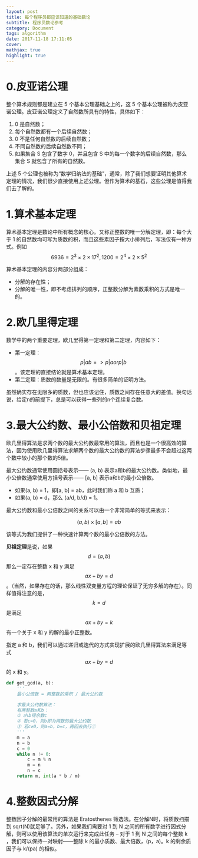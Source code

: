```yaml
---
layout: post
title: 每个程序员都应该知道的基础数论
subtitle: 程序员数论参考
category: Document
tags: algorithm
date: 2017-11-18 17:11:05
cover: 
mathjax: true
highlight: true
---
```


# 0.皮亚诺公理

整个算术规则都是建立在 5 个基本公理基础之上的，这 5 个基本公理被称为皮亚诺公理。皮亚诺公理定义了自然数所具有的特性，具体如下：

1. 0 是自然数；
2. 每个自然数都有一个后续自然数；
3. 0 不是任何自然数的后续自然数；
4. 不同自然数的后续自然数不同；
5. 如果集合 S 包含了数字 0，并且包含 S 中的每一个数字的后续自然数，那么集合 S 就包含了所有的自然数。

上述 5 个公理也被称为“数学归纳法的基础”，通常，除了我们想要证明其他算术定理的情况，我们很少直接使用上述公理。但作为算术的基石，这些公理是值得我们去了解的。

# 1.算术基本定理

算术基本定理是数论中所有概念的核心。又称正整数的唯一分解定理，即：每个大于 1 的自然数均可写为质数的积，而且这些素因子按大小排列后，写法仅有一种方式。例如 $$6936 = 2^3 \times 2 \times 17^2, 1200 = 2^4 \times 2 \times 5^2$$

算术基本定理的内容分两部分组成：

- 分解的存在性；
- 分解的唯一性，即不考虑排列的顺序，正整数分解为素数乘积的方式是唯一的。

# 2.欧几里得定理

数学中的两个重要定理，欧几里得第一定理和第二定理，内容如下：

- 第一定理：$$p \vert ab => p \vert a or p \vert b$$。该定理的直接结论就是算术基本定理。
- 第二定理：质数的数量是无限的。有很多简单的证明方法。

虽然确实存在无限多的质数，但也应该记住，质数之间存在任意大的差值。换句话说，给定n的前提下，总是可以获得一些列的n个连续复合数。

# 3.最大公约数、最小公倍数和贝祖定理

欧几里得算法是求两个数的最大公约数最常用的算法，而且也是一个很高效的算法，因为使用欧几里得算法求解两个数的最大公约数的算法步骤最多不会超过这两个数中较小的那个数的5倍。

最大公约数通常使用圆括号表示—— (a, b) 表示a和b的最大公约数。类似地，最小公倍数通常使用方括号表示—— [a, b] 表示a和b的最小公倍数。

- 如果(a, b) = 1，即[a, b] = ab，此时我们称 a 和 b 互质；
- 如果(a, b) = d，那么 (a/d, b/d) = 1。

最大公约数和最小公倍数之间的关系可以由一个非常简单的等式来表示：

$$(a, b) \times [a, b] = ab$$

该等式为我们提供了一种快速计算两个数的最小公倍数的方法。

**贝祖定理**是说，如果$$d=(a, b)$$那么一定存在整数 x 和 y 满足$$ax + by = d$$。（当然，如果存在的话，那么线性双变量方程的理论保证了无穷多解的存在）。同样值得注意的是，$$k = d$$是满足$$ax + by = k$$有一个关于 x 和 y 的解的最小正整数。

指定 a 和 b，我们可以通过递归或迭代的方式实现扩展的欧几里得算法来满足等式$$ax + by = d$$的 x 和 y。

```python
def get_gcd(a, b):
    '''
    最小公倍数 = 两整数的乘积 / 最大公约数

    求最大公约数算法：
    有两整数a和b：
    ① a%b得余数c
    ② 若c=0，则b即为两数的最大公约数
    ③ 若c≠0，则a=b，b=c，再回去执行①
    '''
    m = a
    n = b
    c = 0
    while n != 0:
        c = m % n
        m = n
        n = c
    return m, int(a * b / m)
```

# 4.整数因式分解

整数因子分解的最常用的算法是 Eratosthenes 筛选法。在分解N时，将质数扫描到 sqrt(N)就足够了。另外，如果我们需要对 1 到 N 之间的所有数字进行因式分解，则可以使用该算法的单次运行来完成此任务 – 对于 1 到 N 之间的每个整数 k ，我们可以保持一对映射——整除 k 的最小质数、最大倍数，(p，a)。k 的剩余质因子与 k/(pa) 的相似。


